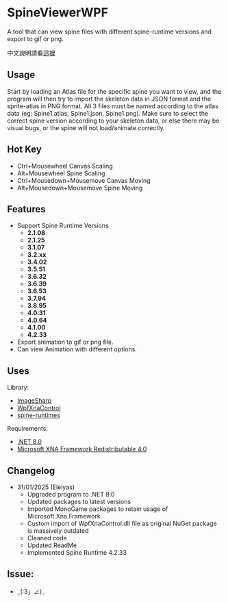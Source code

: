 # SpineViewerWPF
A tool that can view spine files with different spine-runtime versions and export to gif or png.

中文說明請看[這裡](README_zhTW.md)

## Usage
Start by loading an Atlas file for the specific spine you want to view, and the program will then try to import the skeleton data in JSON format and the sprite-atlas in PNG format. All 3 files must be named according to the atlas data (eg: Spine1.atlas, Spine1.json, Spine1.png). Make sure to select the correct spine version according to your skeleton data, or else there may be visual bugs, or the spine will not load/animate correctly. 

## Hot Key
* Ctrl+Mousewheel  Canvas Scaling
* Alt+Mousewheel  Spine Scaling
* Ctrl+Mousedown+Mousemove  Canvas Moving
* Alt+Mousedown+Mousemove  Spine Moving

## Features
* Support Spine Runtime Versions 
  * **2.1.08**
  * **2.1.25**
  * **3.1.07**
  * **3.2.xx**
  * **3.4.02**
  * **3.5.51**
  * **3.6.32**
  * **3.6.39**
  * **3.6.53**
  * **3.7.94**
  * **3.8.95**
  * **4.0.31**
  * **4.0.64**
  * **4.1.00**
  * **4.2.33**
* Export animation to gif or png file.
* Can view Animation with different options.

## Uses
Library:
- [ImageSharp](https://github.com/SixLabors/ImageSharp)
- [WpfXnaControl](https://github.com/erickeek/WpfXnaControl)
- [spine-runtimes](https://github.com/EsotericSoftware/spine-runtimes)

Requirements:
- [.NET 8.0](https://dotnet.microsoft.com/en-us/download/dotnet/8.0)
- [Microsoft XNA Framework Redistributable 4.0](https://www.microsoft.com/en-us/download/details.aspx?id=20914)

## Changelog
* 31/01/2025 (Eleiyas)
  * Upgraded program to .NET 8.0
  * Updated packages to latest versions
  * Imported MonoGame packages to retain usage of Microsoft.Xna.Framework
  * Custom import of WpfXnaControl.dll file as original NuGet package is massively outdated
  * Cleaned code
  * Updated ReadMe
  * Implemented Spine Runtime 4.2.33

## Issue:
*  \_(:3」∠)\_
